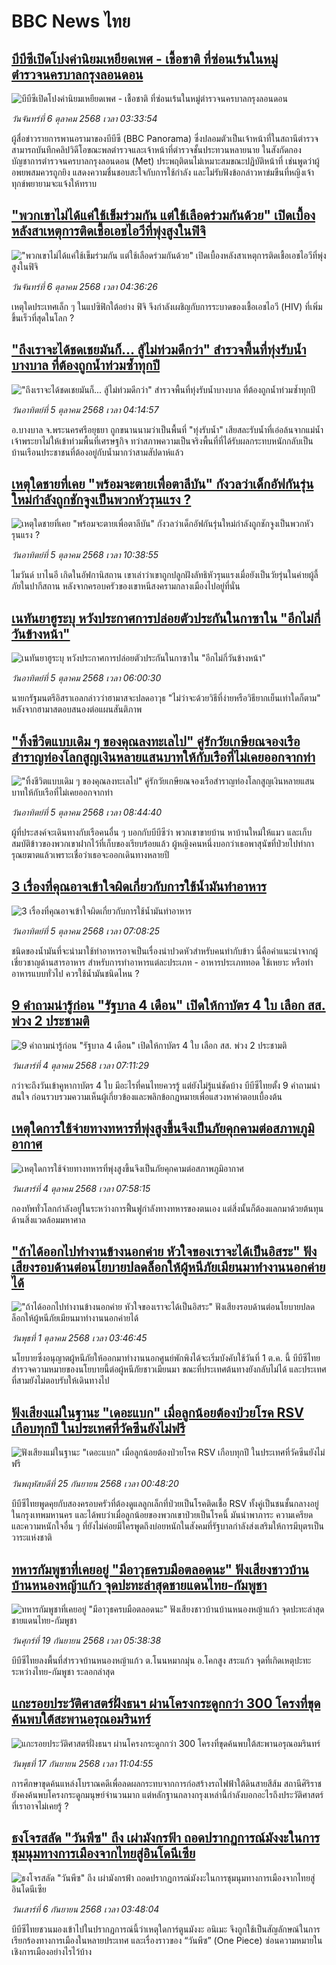 # BBC News ไทย## [บีบีซีเปิดโปงค่านิยมเหยียดเพศ - เชื้อชาติ ที่ซ่อนเร้นในหมู่ตำรวจนครบาลกรุงลอนดอน](https://www.bbc.com/thai/articles/cn4w5vql8q8o?at_medium=RSS&at_campaign=rss?at_campaign=githubrss)![บีบีซีเปิดโปงค่านิยมเหยียดเพศ - เชื้อชาติ ที่ซ่อนเร้นในหมู่ตำรวจนครบาลกรุงลอนดอน](https://ichef.bbci.co.uk/ace/ws/240/cpsprodpb/9468/live/a737deb0-9ed3-11f0-928c-71dbb8619e94.jpg)_วันจันทร์ที่ 6 ตุลาคม 2568 เวลา 03:33:54_ผู้สื่อข่าวรายการพานอรามาของบีบีซี (BBC Panorama) ซึ่งปลอมตัวเป็นเจ้าหน้าที่ในสถานีตำรวจ สามารถบันทึกคลิปวิดีโอขณะพลตำรวจและเจ้าหน้าที่ตำรวจชั้นประทวนหลายนาย ในสังกัดกองบัญชาการตำรวจนครบาลกรุงลอนดอน (Met) ประพฤติตนไม่เหมาะสมขณะปฏิบัติหน้าที่ เช่นพูดว่าผู้อพยพสมควรถูกยิง แสดงความชื่นชอบสะใจกับการใช้กำลัง และไม่รับฟังข้อกล่าวหาข่มขืนที่หญิงเจ้าทุกข์พยายามจะแจ้งให้ทราบ## ["พวกเขาไม่ได้แค่ใช้เข็มร่วมกัน แต่ใช้เลือดร่วมกันด้วย" เปิดเบื้องหลังสาเหตุการติดเชื้อเอชไอวีที่พุ่งสูงในฟิจิ](https://www.bbc.com/thai/articles/c1mx1jv9e19o?at_medium=RSS&at_campaign=rss?at_campaign=githubrss)!["พวกเขาไม่ได้แค่ใช้เข็มร่วมกัน แต่ใช้เลือดร่วมกันด้วย" เปิดเบื้องหลังสาเหตุการติดเชื้อเอชไอวีที่พุ่งสูงในฟิจิ](https://ichef.bbci.co.uk/ace/ws/240/cpsprodpb/11fb/live/1d4988b0-9f6f-11f0-99d3-79886bca9dc5.jpg)_วันจันทร์ที่ 6 ตุลาคม 2568 เวลา 04:36:26_เหตุใดประเทศเล็ก ๆ ในแปซิฟิกใต้อย่าง ฟิจิ จึงกำลังเผชิญกับการระบาดของเชื้อเอชไอวี (HIV) ที่เพิ่มขึ้นเร็วที่สุดในโลก ?## ["ถึงเราจะได้ชดเชยมันก็... สู้ไม่ท่วมดีกว่า" สำรวจพื้นที่ทุ่งรับน้ำบางบาล ที่ต้องถูกน้ำท่วมซ้ำทุกปี](https://www.bbc.com/thai/articles/cr70knz8157o?at_medium=RSS&at_campaign=rss?at_campaign=githubrss)!["ถึงเราจะได้ชดเชยมันก็... สู้ไม่ท่วมดีกว่า" สำรวจพื้นที่ทุ่งรับน้ำบางบาล ที่ต้องถูกน้ำท่วมซ้ำทุกปี](https://ichef.bbci.co.uk/ace/ws/240/cpsprodpb/d1fd/live/527ae6e0-a105-11f0-ac34-1b87a37e0e9a.jpg)_วันอาทิตย์ที่ 5 ตุลาคม 2568 เวลา 04:14:57_อ.บางบาล จ.พระนครศรีอยุธยา ถูกขนานนามว่าเป็นพื้นที่ "ทุ่งรับน้ำ" เสียสละรับน้ำที่เอ่อล้นจากแม่น้ำเจ้าพระยาไม่ให้เข้าท่วมพื้นที่เศรษฐกิจ ทว่าสภาพความเป็นจริงพื้นที่ที่ได้รับผลกระทบหนักกลับเป็นบ้านเรือนประชาชนที่ต้องอยู่กับน้ำมากว่าสามสัปดาห์แล้ว## [เหตุใดชายที่เคย "พร้อมจะตายเพื่อตาลีบัน" กังวลว่าเด็กอัฟกันรุ่นใหม่กำลังถูกชักจูงเป็นพวกหัวรุนแรง ?](https://www.bbc.com/thai/articles/clyxl3wx55yo?at_medium=RSS&at_campaign=rss?at_campaign=githubrss)![เหตุใดชายที่เคย "พร้อมจะตายเพื่อตาลีบัน" กังวลว่าเด็กอัฟกันรุ่นใหม่กำลังถูกชักจูงเป็นพวกหัวรุนแรง ?](https://ichef.bbci.co.uk/ace/ws/240/cpsprodpb/e360/live/afe1a760-7f5e-11f0-83cc-c5da98c419b8.png)_วันอาทิตย์ที่ 5 ตุลาคม 2568 เวลา 10:38:55_ไมวันด์ บาไนอี เกิดในอัฟกานิสถาน เขาเล่าว่าเขาถูกปลูกฝังลัทธิหัวรุนแรงเมื่อยังเป็นวัยรุ่นในค่ายผู้ลี้ภัยในปากีสถาน หลังจากครอบครัวของเขาหนีสงครามกลางเมืองไปอยู่ที่นั่น## [เนทันยาฮูระบุ หวังประกาศการปล่อยตัวประกันในกาซาใน "อีกไม่กี่วันข้างหน้า"](https://www.bbc.com/thai/articles/cvgvxr99zk5o?at_medium=RSS&at_campaign=rss?at_campaign=githubrss)![เนทันยาฮูระบุ หวังประกาศการปล่อยตัวประกันในกาซาใน "อีกไม่กี่วันข้างหน้า"](https://ichef.bbci.co.uk/ace/ws/240/cpsprodpb/1ec7/live/17f63870-a160-11f0-8480-e139cd7c3f3c.jpg)_วันอาทิตย์ที่ 5 ตุลาคม 2568 เวลา 06:00:30_นายกรัฐมนตรีอิสราเอลกล่าวว่าฮามาสจะปลดอาวุธ "ไม่ว่าจะด้วยวิธีที่ง่ายหรือวิธียากเย็นเท่าใดก็ตาม" หลังจากฮามาสตอบสนองต่อแผนสันติภาพ## ["ทิ้งชีวิตแบบเดิม ๆ ของคุณลงทะเลไป" คู่รักวัยเกษียณจองเรือสำราญท่องโลกสูญเงินหลายแสนบาทให้กับเรือที่ไม่เคยออกจากท่า](https://www.bbc.com/thai/articles/cvgvx10vvnno?at_medium=RSS&at_campaign=rss?at_campaign=githubrss)!["ทิ้งชีวิตแบบเดิม ๆ ของคุณลงทะเลไป" คู่รักวัยเกษียณจองเรือสำราญท่องโลกสูญเงินหลายแสนบาทให้กับเรือที่ไม่เคยออกจากท่า](https://ichef.bbci.co.uk/ace/ws/240/cpsprodpb/8790/live/44c05940-a1be-11f0-928c-71dbb8619e94.jpg)_วันอาทิตย์ที่ 5 ตุลาคม 2568 เวลา 08:44:40_ผู้ที่ประสงค์จะเดินทางกับเรือคนอื่น ๆ บอกกับบีบีซีว่า พวกเขาขายบ้าน หาบ้านใหม่ให้แมว และเก็บสมบัติข้าวของพวกเขาฝากไว้ที่เก็บของเรียบร้อยแล้ว ผู้หญิงคนหนึ่งบอกว่าเธอพาสุนัขที่ป่วยไปทำการุณยฆาตแล้วเพราะเชื่อว่าเธอจะออกเดินทางหลายปี## [3 เรื่องที่คุณอาจเข้าใจผิดเกี่ยวกับการใช้น้ำมันทำอาหาร](https://www.bbc.com/thai/articles/c62z1zn90w6o?at_medium=RSS&at_campaign=rss?at_campaign=githubrss)![3 เรื่องที่คุณอาจเข้าใจผิดเกี่ยวกับการใช้น้ำมันทำอาหาร](https://ichef.bbci.co.uk/ace/ws/240/cpsprodpb/cecb/live/f253c650-9dea-11f0-b3aa-f94b46cdf49f.jpg)_วันอาทิตย์ที่ 5 ตุลาคม 2568 เวลา 07:08:25_ชนิดของน้ำมันที่จะนำมาใช้ทำอาหารอาจเป็นเรื่องน่าปวดหัวสำหรับคนทำกับข้าว นี่คือคำแนะนำจากผู้เชี่ยวชาญด้านสารอาหาร สำหรับการทำอาหารแต่ละประเภท - อาหารประเภททอด ใช้เหยาะ หรือทำอาหารแบบทั่วไป ควรใช้น้ำมันชนิดไหน ?## [9 คำถามน่ารู้ก่อน "รัฐบาล 4 เดือน" เปิดให้กาบัตร 4 ใบ เลือก สส. พ่วง 2 ประชามติ](https://www.bbc.com/thai/articles/cpq58jydp20o?at_medium=RSS&at_campaign=rss?at_campaign=githubrss)![9 คำถามน่ารู้ก่อน "รัฐบาล 4 เดือน" เปิดให้กาบัตร 4 ใบ เลือก สส. พ่วง 2 ประชามติ](https://ichef.bbci.co.uk/ace/ws/240/cpsprodpb/766d/live/1d0ea6a0-a0f0-11f0-9616-7baa63df0f54.jpg)_วันเสาร์ที่ 4 ตุลาคม 2568 เวลา 07:11:29_กว่าจะถึงวันเข้าคูหากาบัตร 4 ใบ มีอะไรที่คนไทยควรรู้ แต่ยังไม่รู้แน่ชัดบ้าง บีบีซีไทยตั้ง 9 คำถามน่าสนใจ ก่อนรวบรวมความเห็นผู้เกี่ยวข้องและพลิกข้อกฎหมายเพื่อแสวงหาคำตอบเบื้องต้น## [เหตุใดการใช้จ่ายทางทหารที่พุ่งสูงขึ้นจึงเป็นภัยคุกคามต่อสภาพภูมิอากาศ](https://www.bbc.com/thai/articles/cg7d3pgln9go?at_medium=RSS&at_campaign=rss?at_campaign=githubrss)![เหตุใดการใช้จ่ายทางทหารที่พุ่งสูงขึ้นจึงเป็นภัยคุกคามต่อสภาพภูมิอากาศ](https://ichef.bbci.co.uk/ace/ws/240/cpsprodpb/ccd9/live/0955b080-97b9-11f0-a1d2-01653bf009aa.jpg)_วันเสาร์ที่ 4 ตุลาคม 2568 เวลา 07:58:15_กองทัพทั่วโลกกำลังอยู่ในระหว่างการฟื้นฟูกำลังทางทหารของตนเอง แต่สิ่งนั้นก็ต้องแลกมาด้วยต้นทุนด้านสิ่งแวดล้อมมหาศาล## ["ถ้าได้ออกไปทำงานข้างนอกค่าย หัวใจของเราจะได้เป็นอิสระ" ฟังเสียงรอบด้านต่อนโยบายปลดล็อกให้ผู้หนีภัยเมียนมาทำงานนอกค่ายได้](https://www.bbc.com/thai/articles/cgl1gpxlwy0o?at_medium=RSS&at_campaign=rss?at_campaign=githubrss)!["ถ้าได้ออกไปทำงานข้างนอกค่าย หัวใจของเราจะได้เป็นอิสระ" ฟังเสียงรอบด้านต่อนโยบายปลดล็อกให้ผู้หนีภัยเมียนมาทำงานนอกค่ายได้](https://ichef.bbci.co.uk/ace/ws/240/cpsprodpb/59ed/live/1748d190-9935-11f0-928c-71dbb8619e94.png)_วันพุธที่ 1 ตุลาคม 2568 เวลา 03:46:45_นโยบายซึ่งอนุญาตผู้หนีภัยให้ออกมาทำงานนอกศูนย์พักพิงได้จะเริ่มบังคับใช้วันที่ 1 ต.ค. นี้ บีบีซีไทยสำรวจความหมายของนโยบายนี้ต่อผู้หนีภัยชาวเมียนมา ขณะที่ประเทศต้นทางยังกลับไม่ได้ และประเทศที่สามยังไม่ตอบรับให้เดินทางไป## [ฟังเสียงแม่ในฐานะ "เดอะแบก" เมื่อลูกน้อยต้องป่วยโรค RSV เกือบทุกปี ในประเทศที่วัคซีนยังไม่ฟรี](https://www.bbc.com/thai/articles/cvgvr9m3kg2o?at_medium=RSS&at_campaign=rss?at_campaign=githubrss)![ฟังเสียงแม่ในฐานะ "เดอะแบก" เมื่อลูกน้อยต้องป่วยโรค RSV เกือบทุกปี ในประเทศที่วัคซีนยังไม่ฟรี](https://ichef.bbci.co.uk/ace/ws/240/cpsprodpb/e712/live/3b1666e0-992c-11f0-af62-91486a511a31.jpg)_วันพฤหัสบดีที่ 25 กันยายน 2568 เวลา 00:48:20_บีบีซีไทยพูดคุยกับสองครอบครัวที่ต้องดูแลลูกเล็กที่ป่วยเป็นโรคติดเชื้อ RSV ทั้งคู่เป็นชนชั้นกลางอยู่ในกรุงเทพมหานคร และได้พบว่าเมื่อลูกน้อยของพวกเขาป่วยเป็นโรคนี้ มันนำพาภาระ ความเครียด และความหนักใจอื่น ๆ ที่ยังไม่ค่อยมีใครพูดถึงบ่อยหนักในสังคมที่รัฐบาลกำลังส่งเสริมให้การมีบุตรเป็นวาระแห่งชาติ## [ทหารกัมพูชาที่เคยอยู่ "มีอาวุธครบมือตลอดนะ" ฟังเสียงชาวบ้านบ้านหนองหญ้าแก้ว จุดปะทะล่าสุดชายแดนไทย-กัมพูชา](https://www.bbc.com/thai/articles/c62ldp88l84o?at_medium=RSS&at_campaign=rss?at_campaign=githubrss)![ทหารกัมพูชาที่เคยอยู่ "มีอาวุธครบมือตลอดนะ" ฟังเสียงชาวบ้านบ้านหนองหญ้าแก้ว จุดปะทะล่าสุดชายแดนไทย-กัมพูชา](https://ichef.bbci.co.uk/ace/ws/240/cpsprodpb/d683/live/27625750-951a-11f0-b391-6936825093bd.jpg)_วันศุกร์ที่ 19 กันยายน 2568 เวลา 05:38:38_บีบีซีไทยลงพื้นที่สำรวจบ้านหนองหญ้าแก้ว ต.โนนหมากมุ่น อ.โคกสูง สระแก้ว จุดที่เกิดเหตุปะทะระหว่างไทย-กัมพูชา ระลอกล่าสุด## [แกะรอยประวัติศาสตร์ฝั่งธนฯ ผ่านโครงกระดูกกว่า 300 โครงที่ขุดค้นพบใต้สะพานอรุณอมรินทร์](https://www.bbc.com/thai/articles/cx2r4nl53leo?at_medium=RSS&at_campaign=rss?at_campaign=githubrss)![แกะรอยประวัติศาสตร์ฝั่งธนฯ ผ่านโครงกระดูกกว่า 300 โครงที่ขุดค้นพบใต้สะพานอรุณอมรินทร์](https://ichef.bbci.co.uk/ace/ws/240/cpsprodpb/34a6/live/54b03360-9391-11f0-9cf6-cbf3e73ce2b9.jpg)_วันพุธที่ 17 กันยายน 2568 เวลา 11:04:55_การศึกษาขุดค้นแหล่งโบราณคดีเพื่อลดผลกระทบจากการก่อสร้างรถไฟฟ้าใต้ดินสายสีส้ม สถานีศิริราช ยังคงค้นพบโครงกระดูกมนุษย์จำนวนมาก แต่หลักฐานกลางกรุงเหล่านี้กำลังบอกอะไรถึงประวัติศาสตร์ที่เราอาจไม่เคยรู้ ?## [ธงโจรสลัด "วันพีซ" ถึง เผ่ามังกรฟ้า ถอดปรากฏการณ์มังงะในการชุมนุมทางการเมืองจากไทยสู่อินโดนีเซีย](https://www.bbc.com/thai/articles/cm2123j7vlyo?at_medium=RSS&at_campaign=rss?at_campaign=githubrss)![ธงโจรสลัด "วันพีซ" ถึง เผ่ามังกรฟ้า ถอดปรากฏการณ์มังงะในการชุมนุมทางการเมืองจากไทยสู่อินโดนีเซีย](https://ichef.bbci.co.uk/ace/ws/240/cpsprodpb/5ae3/live/e67034c0-87bc-11f0-84c8-99de564f0440.jpg)_วันเสาร์ที่ 6 กันยายน 2568 เวลา 03:48:04_บีบีซีไทยชวนมองเข้าไปในปรากฏการณ์นี้ว่าเหตุใดการ์ตูนมังงะ อนิเมะ จึงถูกใช้เป็นสัญลักษณ์ในการเรียกร้องทางการเมืองในหลายประเทศ และเรื่องราวของ “วันพีซ” (One Piece)  ซ่อนความหมายในเชิงการเมืองอย่างไรไว้บ้าง